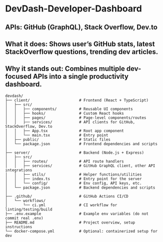 # DevDash-Developer-Dashboard
## APIs: GitHub (GraphQL), Stack Overflow, Dev.to  


## What it does: Shows user’s GitHub stats, latest StackOverflow questions, trending dev articles.  


## Why it stands out: Combines multiple dev-focused APIs into a single productivity dashboard.


```
devdash/
├── client/                      # Frontend (React + TypeScript)
│   ├── src/
│   │   ├── components/          # Reusable UI components
│   │   ├── hooks/               # Custom React hooks
│   │   ├── pages/               # Page-level components/routes
│   │   ├── services/            # API clients for GitHub, StackOverflow, Dev.to
│   │   ├── App.tsx              # Root app component
│   │   └── main.tsx             # Entry point
│   ├── public/                  # Static files
│   └── package.json             # Frontend dependencies and scripts
│
├── server/                      # Backend (Node.js + Express)
│   ├── src/
│   │   ├── routes/              # API route handlers
│   │   ├── services/            # GitHub GraphQL client, other API integrations
│   │   ├── utils/               # Helper functions/utilities
│   │   ├── index.ts             # Entry point for the server
│   │   └── config/              # Env config, API keys, etc.
│   └── package.json             # Backend dependencies and scripts
│
├── .github/                     # GitHub Actions CI/CD
│   └── workflows/
│       └── ci.yml               # CI workflow for linting/testing/build
├── .env.example                 # Example env variables (do not commit real .env)
├── README.md                    # Project overview, setup instructions
└── docker-compose.yml           # Optional: containerized setup for dev
```





